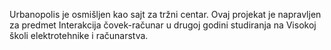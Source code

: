Urbanopolis je osmišljen kao sajt za tržni centar. Ovaj projekat je napravljen za predmet Interakcija čovek-računar u drugoj godini studiranja na Visokoj školi elektrotehnike i računarstva.
